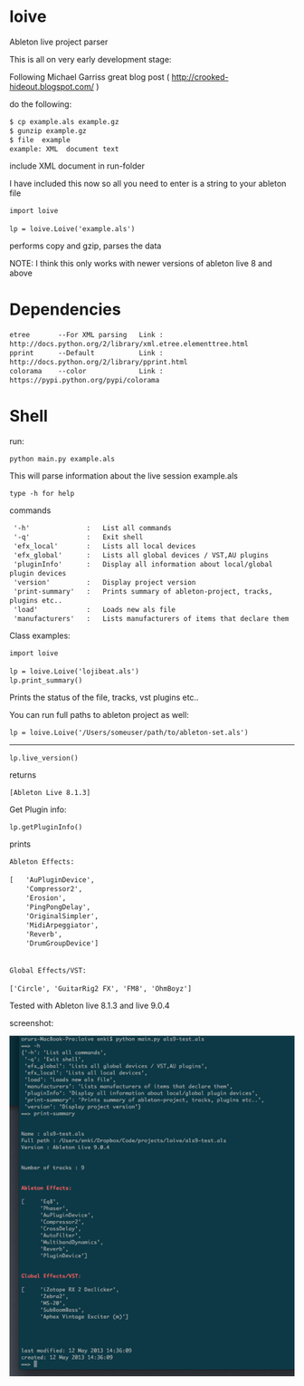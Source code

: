 loive
=====

Ableton live project parser

This is all on very early development stage:

Following Michael Garriss great blog post ( http://crooked-hideout.blogspot.com/ ) 

do the following:

	$ cp example.als example.gz
	$ gunzip example.gz
	$ file	example
	example: XML  document text

include XML document in run-folder

I have included this now so all you need to enter is a string to your ableton file

	import loive

	lp = loive.Loive('example.als')

performs copy and gzip, parses the data

NOTE: I think this only works with newer versions of ableton live 8 and above

Dependencies
===========

	etree		--For XML parsing	Link : http://docs.python.org/2/library/xml.etree.elementtree.html
	pprint		--Default			Link : http://docs.python.org/2/library/pprint.html 
	colorama	--color				Link : https://pypi.python.org/pypi/colorama

Shell
======

run:

	python main.py example.als

This will parse information about the live session example.als


	type -h for help

commands

	 '-h'		 	   :   List all commands
	 '-q'		 	   :   Exit shell
	 'efx_local'	   :   Lists all local devices
	 'efx_global'	   :   Lists all global devices / VST,AU plugins
	 'pluginInfo'	   :   Display all information about local/global plugin devices
	 'version'	 	   :   Display project version
	 'print-summary'   :   Prints summary of ableton-project, tracks, plugins etc..
	 'load'		 	   :   Loads new als file
	 'manufacturers'   :   Lists manufacturers of items that declare them 


Class examples:

	import loive

	lp = loive.Loive('lojibeat.als')
	lp.print_summary()

Prints the status of the file, tracks, vst plugins etc..

You can run full paths to ableton project as well:

	lp = loive.Loive('/Users/someuser/path/to/ableton-set.als')


---

	lp.live_version()


returns
		
	[Ableton Live 8.1.3]

Get Plugin info:

	lp.getPluginInfo()

prints

	Ableton Effects: 

	[   'AuPluginDevice',
    	'Compressor2',
    	'Erosion',
    	'PingPongDelay',
    	'OriginalSimpler',
    	'MidiArpeggiator',
    	'Reverb',
    	'DrumGroupDevice']


	Global Effects/VST: 

	['Circle', 'GuitarRig2 FX', 'FM8', 'OhmBoyz']



Tested with Ableton live 8.1.3 and live 9.0.4

screenshot:

![Alt text](live9.jpg "Ableton live 9.0.4")


